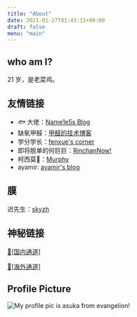 ```yaml
---
title: "About"
date: 2021-01-27T01:43:11+08:00
draft: false
menu: "main"
---
```


## who am I?

21 岁，是老菜鸡。

## 友情链接

- 🐟 大佬：[Name1e5s Blog](https://blog.name1e5s.com)
- 缺氧甲醛：[甲醛的技术博客](https://hyiker.com)
- 学分学长：[fenxue's corner](https://sprinter1999.github.io)
- 即将脱单的何巨巨：[RinchanNow!](https://rinchannowww.github.io)
- 柯西莫🍊：[Murphy](https://murphy-orangemud.github.io)
- ayamir: [ayamir's blog](https://ayamir.github.io)

## 膜

迟先生：[skyzh](https://skyzh.dev)

## 神秘链接

[🔗[国内通道]](https://www.bilibili.com/video/BV1GJ411x7h7)

[🔗[海外通道]](https://www.youtube.com/watch?v=dQw4w9WgXcQ)

## Profile Picture

<image src="/asuka.jpg" title="My profile pic is asuka from evangelion!" caption="「chance...」">
